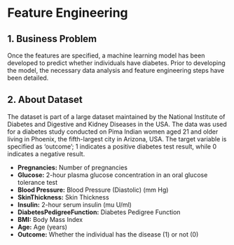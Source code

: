 # Feature Engineering

## 1. Business Problem

Once the features are specified, a machine learning model has been developed to predict whether individuals have diabetes. Prior to developing the model, the necessary data analysis and feature engineering steps have been detailed.

## 2. About Dataset

The dataset is part of a large dataset maintained by the National Institute of Diabetes and Digestive and Kidney Diseases in the USA. The data was used for a diabetes study conducted on Pima Indian women aged 21 and older living in Phoenix, the fifth-largest city in Arizona, USA. The target variable is specified as ‘outcome’; 1 indicates a positive diabetes test result, while 0 indicates a negative result.

* **Pregnancies:** Number of pregnancies
* **Glucose:** 2-hour plasma glucose concentration in an oral glucose tolerance test
* **Blood Pressure:** Blood Pressure (Diastolic) (mm Hg)
* **SkinThickness:** Skin Thickness
* **Insulin:** 2-hour serum insulin (mu U/ml)
* **DiabetesPedigreeFunction:** Diabetes Pedigree Function
* **BMI:** Body Mass Index
* **Age:** Age (years)
* **Outcome:** Whether the individual has the disease (1) or not (0)
